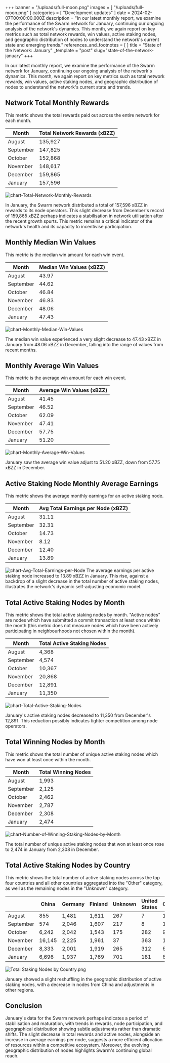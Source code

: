 

+++
banner = "/uploads/full-moon.png"
images = [ "/uploads/full-moon.png" ]
categories = [ "Development updates" ]
date = 2024-02-07T00:00:00.000Z
description = "In our latest monthly report, we examine the performance of the Swarm network for January, continuing our ongoing analysis of the network's dynamics. This month, we again report on key metrics such as total network rewards, win values, active staking nodes, and geographic distribution of nodes to understand the network's current state and emerging trends."
references_and_footnotes = [ ]
title = "State of the Network: January"
_template = "post"
slug="state-of-the-network-january"
+++

In our latest monthly report, we examine the performance of the Swarm network for January, continuing our ongoing analysis of the network's dynamics. This month, we again report on key metrics such as total network rewards, win values, active staking nodes, and geographic distribution of nodes to understand the network's current state and trends.

## Network Total Monthly Rewards

This metric shows the total rewards paid out across the entire network for each month.

| Month     | Total Network Rewards (xBZZ) |
|-----------|------------------------------|
| August    | 135,927                      |
| September | 147,825                      |
| October   | 152,868                      |
| November  | 148,617                      |
| December  | 159,865                      |
| January   | 157,596                      |

![chart-Total-Network-Monthly-Rewards](/uploads/chart-Total-Network-Monthly-Rewards-January.png)

In January, the Swarm network distributed a total of 157,596 xBZZ in rewards to its node operators. This slight decrease from December's record of 159,865 xBZZ perhaps indicates a stabilisation in network utilisation after the recent growth spurts. This metric remains a critical indicator of the network's health and its capacity to incentivise participation.

## Monthly Median Win Values
This metric is the median win amount for each win event.

| Month     | Median Win Values (xBZZ) |
|-----------|---------------------------|
| August    | 43.97                     |
| September | 44.62                     |
| October   | 46.84                     |
| November  | 46.83                     |
| December  | 48.06                     |
| January   | 47.43                     |

![chart-Monthly-Median-Win-Values](/uploads/chart-Monthly-Median-Win-Values-January.png)

The median win value experienced a very slight decrease to 47.43 xBZZ in January from 48.06 xBZZ in December, falling into the range of values from recent months.

## Monthly Average Win Values
This metric is the average win amount for each win event.

| Month     | Average Win Values (xBZZ) |
|-----------|----------------------------|
| August    | 41.45                      |
| September | 46.52                      |
| October   | 62.09                      |
| November  | 47.41                      |
| December  | 57.75                      |
| January   | 51.20                       |

![chart-Monthly-Average-Win-Values](/uploads/chart-Monthly-Average-Win-Values-January.png)

January saw the average win value adjust to 51.20 xBZZ, down from 57.75 xBZZ in December.

## Active Staking Node Monthly Average Earnings
This metric shows the average monthly earnings for an active staking node.

| Month     | Avg Total Earnings per Node (xBZZ) |
|-----------|------------------------------------|
| August    | 31.11                              |
| September | 32.31                              |
| October   | 14.73                              |
| November  | 8.12                              |
| December  | 12.40                              |
| January   | 13.89                              |

![chart-Avg-Total-Earnings-per-Node](/uploads/chart-Avg-Total-Earnings-per-Node-January.png)
The average earnings per active staking node increased to 13.89 xBZZ in January. This rise, against a backdrop of a slight decrease in the total number of active staking nodes, illustrates the network's dynamic self-adjusting economic model.

## Total Active Staking Nodes by Month

This metric shows the total active staking nodes by month. "Active nodes" are nodes which have submitted a commit transaction at least once within the month (this metric does not measure nodes which have been actively participating in neighbourhoods not chosen within the month). 

| Month     | Total Active Staking Nodes |
|-----------|----------------------------|
| August    | 4,368                       |
| September | 4,574                       |
| October   | 10,367                      |
| November  | 20,868                      |
| December  | 12,891                      |
| January   | 11,350                      |

![chart-Total-Active-Staking-Nodes](/uploads/chart-Total-Active-Staking-Nodes-January.png)

January's active staking nodes decreased to 11,350 from December's 12,891. This reduction possibly indicates tighter competition among node operators.

## Total Winning Nodes by Month

This metric shows the total number of unique active staking nodes which have won at least once within the month.

| Month     | Total Winning Nodes |
|-----------|----------------------|
| August    | 1,993                |
| September | 2,125                |
| October   | 2,462                |
| November  | 2,787                |
| December  | 2,308                |
| January   | 2,474                |

![chart-Number-of-Winning-Staking-Nodes-by-Month](/uploads/chart-Number-of-Winning-Staking-Nodes-by-Month-January.png)

The total number of unique active staking nodes that won at least once rose to 2,474 in January from 2,308 in December.

## Total Active Staking Nodes by Country

This metric shows the total number of active staking nodes across the top four countries and all other countries aggregated into the "Other" category, as well as the remaining nodes in the "Unknown" category.
 

|               | China  | Germany | Finland | Unknown | United States | Other |
|---------------|--------|---------|---------|---------|---------------|-------|
| August        | 855    | 1,481   | 1,611   | 267     | 7             | 147   |
| September     | 574    | 2,046   | 1,607   | 217     | 8             | 123   |
| October       | 6,242  | 2,042   | 1,543   | 175     | 282           | 91    |
| November      | 16,145 | 2,225   | 1,961   | 37      | 363           | 137   |
| December      | 8,333  | 2,001   | 1,919   | 265     | 312           | 61    |
| January       | 6,696  | 1,937   | 1,769   | 701     | 181           | 66    |

![Total Staking Nodes by Country.png](/uploads/Total-Active-Staking-Nodes-by-Country-January.png)

January showed a slight reshuffling in the geographic distribution of active staking nodes, with a decrease in nodes from China and adjustments in other regions.

## Conclusion

January's data for the Swarm network perhaps indicates a period of stabilisation and maturation, with trends in rewards, node participation, and geographical distribution showing subtle adjustments rather than dramatic shifts. The slight decrease in total rewards and active nodes, alongside an increase in average earnings per node, suggests a more efficient allocation of resources within a competitive ecosystem. Moreover, the evolving geographic distribution of nodes highlights Swarm's continuing global reach.
